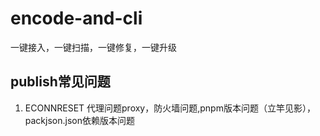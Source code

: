 # encode-and-cli

一键接入，一键扫描，一键修复，一键升级

## publish常见问题

1. ECONNRESET
代理问题proxy，防火墙问题,pnpm版本问题（立竿见影），packjson.json依赖版本问题
